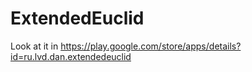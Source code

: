 # ExtendedEuclid

Look at it in https://play.google.com/store/apps/details?id=ru.lvd.dan.extendedeuclid